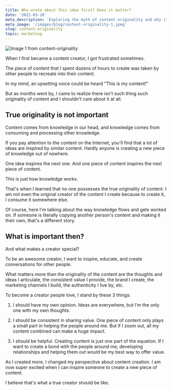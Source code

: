 ```yaml
---
title: Who wrote about this idea first? Does it matter?
date: '2021-03-28'
meta_description: 'Exploring the myth of content originality and why it should not hold creators back. Learn why true value comes from your unique perspective and consistent delivery rather than being first.'
meta_image: '/images/blog/content-originality-1.jpeg'
slug: content-originality
topic: marketing
---
```

<img src="/images/blog/content-originality-1.jpeg" alt="Image 1 from content-originality" class="cover-image" />


When I first became a content creator, I got frustrated sometimes.

The piece of content that I spent dozens of hours to create was taken by other people to recreate into their content.

In my mind, an upsetting voice could be heard "This is my content!"

But as months went by, I came to realize there isn't such thing such originality of content and I shouldn't care about it at all.

## True originality is not important
Content comes from knowledge in our head, and knowledge comes from consuming and processing other knowledge.

If you pay attention to the content on the Internet, you'll find that a lot of ideas are inspired by similar content. Hardly anyone is creating a new piece of knowledge out of nowhere.

One idea inspires the next one. And one piece of content inspires the next piece of content.

This is just how knowledge works.

That's when I learned that no one possesses the true originality of content. I am not even the original creator of the content I create because to create it, I consume it somewhere else.

Of course, here I'm talking about the way knowledge flows and gets worked on. If someone is literally copying another person's content and making it their own, that's a different story.

## What is important then?
And what makes a creator special?

To be an awesome creator, I want to inspire, educate, and create conversations for other people.

What matters more than the originality of the content are the thoughts and ideas I articulate, the consistent value I provide, the brand I create, the marketing channels I build, the authenticity I live by, etc.

To become a creator people love, I stand by these 3 things:

1. I should have my own opinion. Ideas are everywhere, but I'm the only one with my own thoughts.

2. I should be consistent in sharing value. One piece of content only plays a small part in helping the people around me. But if I zoom out, all my content combined can make a huge impact.

3. I should be helpful. Creating content is just one part of the equation. If I want to create a bond with the people around me, developing relationships and helping them out would be my best way to offer value.

As I created more, I changed my perspective about content creation. I am now super excited when I can inspire someone to create a new piece of content.

I believe that's what a true creator should be like.
